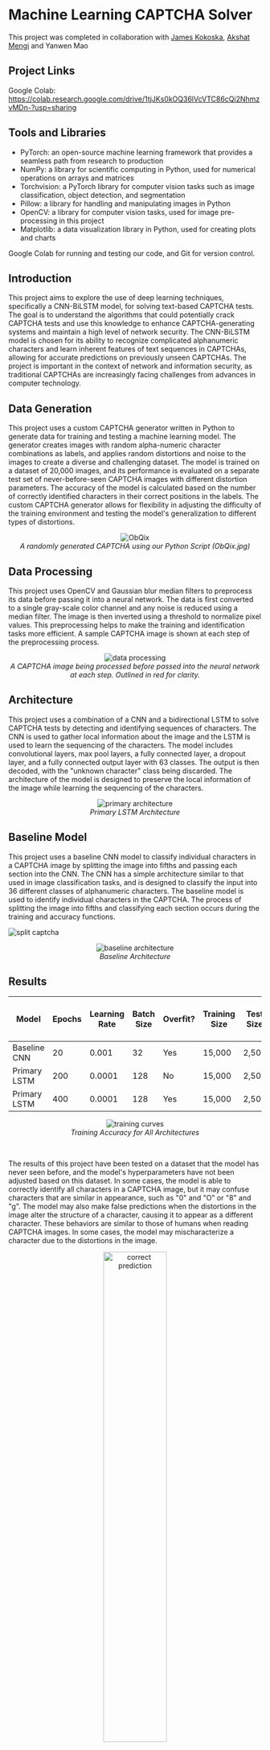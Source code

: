 # Machine Learning CAPTCHA Solver
This project was completed in collaboration with [James Kokoska](https://github.com/jameskokoska), [Akshat Mengi](https://github.com/akshatm2) and Yanwen Mao

## Project Links
Google Colab: https://colab.research.google.com/drive/1tjJKs0kOQ36lVcVTC86cQi2NhmzvMDn-?usp=sharing

## Tools and Libraries
* PyTorch: an open-source machine learning framework that provides a seamless path from research to production
* NumPy: a library for scientific computing in Python, used for numerical operations on arrays and matrices
* Torchvision: a PyTorch library for computer vision tasks such as image classification, object detection, and segmentation
* Pillow: a library for handling and manipulating images in Python
* OpenCV: a library for computer vision tasks, used for image pre-processing in this project
* Matplotlib: a data visualization library in Python, used for creating plots and charts

Google Colab for running and testing our code, and Git for version control.

## Introduction
This project aims to explore the use of deep learning techniques, specifically a CNN-BiLSTM model, for solving text-based CAPTCHA tests. The goal is to understand the algorithms that could potentially crack CAPTCHA tests and use this knowledge to enhance CAPTCHA-generating systems and maintain a high level of network security. The CNN-BiLSTM model is chosen for its ability to recognize complicated alphanumeric characters and learn inherent features of text sequences in CAPTCHAs, allowing for accurate predictions on previously unseen CAPTCHAs. The project is important in the context of network and information security, as traditional CAPTCHAs are increasingly facing challenges from advances in computer technology.

## Data Generation
This project uses a custom CAPTCHA generator written in Python to generate data for training and testing a machine learning model. The generator creates images with random alpha-numeric character combinations as labels, and applies random distortions and noise to the images to create a diverse and challenging dataset. The model is trained on a dataset of 20,000 images, and its performance is evaluated on a separate test set of never-before-seen CAPTCHA images with different distortion parameters. The accuracy of the model is calculated based on the number of correctly identified characters in their correct positions in the labels. The custom CAPTCHA generator allows for flexibility in adjusting the difficulty of the training environment and testing the model's generalization to different types of distortions.

<p align="center">
  <img src="images/ObQix.jpg" alt="ObQix">
  <br/>
  <em>A randomly generated CAPTCHA using our Python Script (ObQix.jpg)</em>
</p>

## Data Processing
This project uses OpenCV and Gaussian blur median filters to preprocess its data before passing it into a neural network. The data is first converted to a single gray-scale color channel and any noise is reduced using a median filter. The image is then inverted using a threshold to normalize pixel values. This preprocessing helps to make the training and identification tasks more efficient. A sample CAPTCHA image is shown at each step of the preprocessing process.

<p align="center">
  <img src="images/dataProcessing.png" alt="data processing">
  <br/>
  <em>A CAPTCHA image being processed before passed into the neural network at each step. Outlined in red for clarity.</em>
</p>

## Architecture
This project uses a combination of a CNN and a bidirectional LSTM to solve CAPTCHA tests by detecting and identifying sequences of characters. The CNN is used to gather local information about the image and the LSTM is used to learn the sequencing of the characters. The model includes convolutional layers, max pool layers, a fully connected layer, a dropout layer, and a fully connected output layer with 63 classes. The output is then decoded, with the "unknown character" class being discarded. The architecture of the model is designed to preserve the local information of the image while learning the sequencing of the characters.

<p align="center">
  <img src="images/primaryArchitecture.png" alt="primary architecture">
  <br/>
  <em>Primary LSTM Architecture</em>
</p>

## Baseline Model
This project uses a baseline CNN model to classify individual characters in a CAPTCHA image by splitting the image into fifths and passing each section into the CNN. The CNN has a simple architecture similar to that used in image classification tasks, and is designed to classify the input into 36 different classes of alphanumeric characters. The baseline model is used to identify individual characters in the CAPTCHA. The process of splitting the image into fifths and classifying each section occurs during the training and accuracy functions.

![split captcha](images/splitCaptcha.png)

<p align="center">
  <img src="images/baselineArchitecture.png" alt="baseline architecture">
  <br/>
  <em>Baseline Architecture</em>
</p>

## Results
| Model        | Epochs | Learning Rate | Batch Size | Overfit? | Training Size | Test Size | Test Accuracy (per letter) |
|--------------|--------|---------------|------------|----------|---------------|-----------|----------------------------|
| Baseline CNN | 20     | 0.001         | 32         | Yes      | 15,000        | 2,500     | 9.28%                      |
| Primary LSTM | 200    | 0.0001        | 128        | No       | 15,000        | 2,500     | 37.54%                     |
| Primary LSTM | 400    | 0.0001        | 128        | Yes      | 15,000        | 2,500     | 52.6%                      |

<p align="center">
  <img src="images/trainingCurves.png" alt="training curves">
  <br/>
  <em>Training Accuracy for All Architectures</em>
</p>
<br/>

The results of this project have been tested on a dataset that the model has never seen before, and the model's hyperparameters have not been adjusted based on this dataset. In some cases, the model is able to correctly identify all characters in a CAPTCHA image, but it may confuse characters that are similar in appearance, such as "0" and "O" or "8" and "g". The model may also make false predictions when the distortions in the image alter the structure of a character, causing it to appear as a different character. These behaviors are similar to those of humans when reading CAPTCHA images. In some cases, the model may mischaracterize a character due to the distortions in the image.

<p align="center">
  <img src="images/perfectPrediction.png" alt="correct prediction" width="50%" >
  <br/>
  <em>Correct model prediction</em>
</p>
<br/>

<p align="center">
  <img src="images/goodPrediction.png" alt="good prediction" width="50%" >
  <br/>
  <em>Model confused between B and D</em>
</p>
<br/>

<p align="center">
  <img src="images/interestingResult.png" alt="interesting prediction" width="50%" >
  <br/>
  <em>Image distortion making predictions difficult</em>
</p>
<br/>



## Conclusion
CAPTCHA recognition is a challenging task, and the data used in this project consists of heavily distorted and randomly rotated characters. The goal of this project was to explore a deep learning approach to solve text-based CAPTCHA tests and to identify the vulnerabilities of this type of CAPTCHA. A CNN-BiLSTM model was used for this task, as it is capable of addressing the complicated challenges of alphanumeric character identification while maintaining a relatively low model complexity. The model was trained on a dataset of 20,000 images, and the final average accuracy was 52.6% on a never-before-seen dataset. Although there is still a gap between the accuracy of this model and state-of-the-art approaches, the model demonstrates the potential of combining CNN and BiLSTM for CAPTCHA recognition tasks. Potential next steps for this project include improving the data preprocessing techniques and tuning the hyperparameters of the model. However, it is important to note that this application could potentially be used for malicious purposes, such as spam and bots, which CAPTCHAs are designed to prevent.

